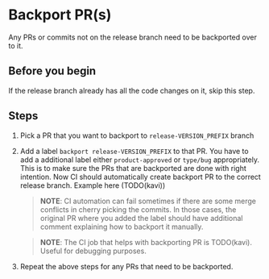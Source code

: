 # Backport PR(s)

Any PRs or commits not on the release branch need to be backported over to it.

## Before you begin

If the release branch already has all the code changes on it, skip this step.

## Steps

1. Pick a PR that you want to backport to `release-VERSION_PREFIX` branch
1. Add a label `backport release-VERSION_PREFIX` to that PR. You have to add a additional label either `product-approved` or `type/bug` appropriately. This is to make sure the PRs that are backported are done with right intention.
   Now CI should automatically create backport PR to the correct release branch. Example here (TODO(kavi))
   > **NOTE**: CI automation can fail sometimes if there are some merge conflicts in cherry picking the commits. In those cases, the original PR where you added the label should have additional comment explaining how to backport it manually.

   > **NOTE**: The CI job that helps with backporting PR is TODO(kavi). Useful for debugging purposes.
1. Repeat the above steps for any PRs that need to be backported.
